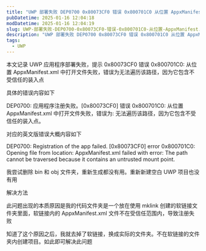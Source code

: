 ```yaml
---
title: "UWP 部署失败 DEP0700 0x80073CF0 错误 0x800701C0 从位置 AppxManifest.xml 中打开文件失败"
pubDatetime: 2025-01-16 12:04:18
modDatetime: 2025-01-16 12:04:19
slug: UWP-部署失败-DEP0700-0x80073CF0-错误-0x800701C0-从位置-AppxManifest.xml-中打开文件失败
description: "UWP 部署失败 DEP0700 0x80073CF0 错误 0x800701C0 从位置 AppxManifest.xml 中打开文件失败"
tags:
  - UWP
---
```





本文记录 UWP 应用程序部署失败，提示 0x80073CF0 错误 0x800701C0: 从位置 AppxManifest.xml 中打开文件失败，错误为无法遍历该路径，因为它包含不受信任的装入点

<!--more-->


<!-- 发布 -->
<!-- 博客 -->

具体的错误内容如下

DEP0700: 应用程序注册失败。[0x80073CF0] 错误 0x800701C0: 从位置 AppxManifest.xml 中打开文件失败，错误为: 无法遍历该路径，因为它包含不受信任的装入点。 

对应的英文版错误大概内容如下

DEP0700: Registration of the app failed. [0x80073CF0] error 0x800701C0: Opening file from location: AppxManifest.xml failed with error: The path cannot be traversed because it contains an untrusted mount point.

我尝试删除 bin 和 obj 文件夹，重新生成都没有用。重新新建空白 UWP 项目也没有用

解决方法

此问题出现的本质原因是我的代码文件夹是一个放在使用 mklink 创建的软链接文件夹里面，软链接内的 AppxManifest.xml 文件不在受信任范围内，导致注册失败

知道了这个原因之后，我就去掉了软链接，换成实际的文件夹。不在软链接的文件夹内创建项目。如此即可解决此问题
